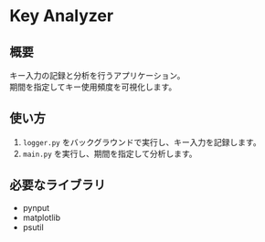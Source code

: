 # Key Analyzer

## 概要
キー入力の記録と分析を行うアプリケーション。  
期間を指定してキー使用頻度を可視化します。

## 使い方
1. `logger.py` をバックグラウンドで実行し、キー入力を記録します。
2. `main.py` を実行し、期間を指定して分析します。

## 必要なライブラリ
- pynput
- matplotlib
- psutil
